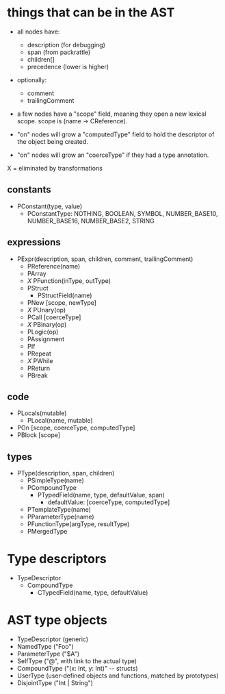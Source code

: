 
# things that can be in the AST

- all nodes have:
  - description (for debugging)
  - span (from packrattle)
  - children[]
  - precedence (lower is higher)
- optionally:
  - comment
  - trailingComment

- a few nodes have a "scope" field, meaning they open a new lexical scope. scope is (name -> CReference).
- "on" nodes will grow a "computedType" field to hold the descriptor of the object being created.
- "on" nodes will grow an "coerceType" if they had a type annotation.

X = eliminated by transformations

## constants

  - PConstant(type, value)
    - PConstantType: NOTHING, BOOLEAN, SYMBOL, NUMBER_BASE10, NUMBER_BASE16, NUMBER_BASE2, STRING

## expressions

  - PExpr(description, span, children, comment, trailingComment)
    - PReference(name)
    - PArray
    - *X* PFunction(inType, outType)
    - PStruct
      - PStructField(name)
    - PNew  [scope, newType]
    - *X* PUnary(op)
    - PCall  [coerceType]
    - *X* PBinary(op)
    - PLogic(op)
    - PAssignment
    - PIf
    - PRepeat
    - *X* PWhile
    - PReturn
    - PBreak

## code

  - PLocals(mutable)
    - PLocal(name, mutable)
  - POn  [scope, coerceType, computedType]
  - PBlock  [scope]

## types

  - PType(description, span, children)
    - PSimpleType(name)
    - PCompoundType
      - PTypedField(name, type, defaultValue, span)
        - defaultValue: [coerceType, computedType]
    - PTemplateType(name)
    - PParameterType(name)
    - PFunctionType(argType, resultType)
    - PMergedType


# Type descriptors

  - TypeDescriptor
    - CompoundType
      - CTypedField(name, type, defaultValue)





# AST type objects

- TypeDescriptor (generic)
- NamedType ("Foo")
- ParameterType ("$A")
- SelfType ("@", with link to the actual type)
- CompoundType ("(x: Int, y: Int)" -- structs)
- UserType (user-defined objects and functions, matched by prototypes)
- DisjointType ("Int | String")
